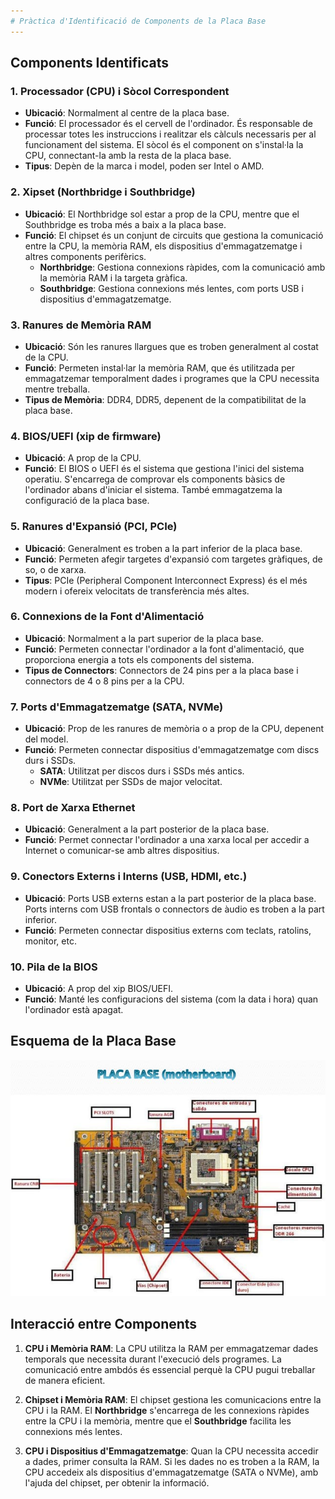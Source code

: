 ```yaml
---
# Pràctica d'Identificació de Components de la Placa Base
---
```


## Components Identificats

### 1. **Processador (CPU) i Sòcol Correspondent**
   - **Ubicació**: Normalment al centre de la placa base.
   - **Funció**: El processador és el cervell de l'ordinador. És responsable de processar totes les instruccions i realitzar els càlculs necessaris per al funcionament del sistema. El sòcol és el component on s'instal·la la CPU, connectant-la amb la resta de la placa base.
   - **Tipus**: Depèn de la marca i model, poden ser Intel o AMD.

### 2. **Xipset (Northbridge i Southbridge)**
   - **Ubicació**: El Northbridge sol estar a prop de la CPU, mentre que el Southbridge es troba més a baix a la placa base.
   - **Funció**: El chipset és un conjunt de circuits que gestiona la comunicació entre la CPU, la memòria RAM, els dispositius d'emmagatzematge i altres components perifèrics. 
     - **Northbridge**: Gestiona connexions ràpides, com la comunicació amb la memòria RAM i la targeta gràfica.
     - **Southbridge**: Gestiona connexions més lentes, com ports USB i dispositius d'emmagatzematge.

### 3. **Ranures de Memòria RAM**
   - **Ubicació**: Són les ranures llargues que es troben generalment al costat de la CPU.
   - **Funció**: Permeten instal·lar la memòria RAM, que és utilitzada per emmagatzemar temporalment dades i programes que la CPU necessita mentre treballa. 
   - **Tipus de Memòria**: DDR4, DDR5, depenent de la compatibilitat de la placa base.

### 4. **BIOS/UEFI (xip de firmware)**
   - **Ubicació**: A prop de la CPU.
   - **Funció**: El BIOS o UEFI és el sistema que gestiona l'inici del sistema operatiu. S'encarrega de comprovar els components bàsics de l'ordinador abans d'iniciar el sistema. També emmagatzema la configuració de la placa base.

### 5. **Ranures d'Expansió (PCI, PCIe)**
   - **Ubicació**: Generalment es troben a la part inferior de la placa base.
   - **Funció**: Permeten afegir targetes d'expansió com targetes gràfiques, de so, o de xarxa.
   - **Tipus**: PCIe (Peripheral Component Interconnect Express) és el més modern i ofereix velocitats de transferència més altes.

### 6. **Connexions de la Font d'Alimentació**
   - **Ubicació**: Normalment a la part superior de la placa base.
   - **Funció**: Permeten connectar l'ordinador a la font d'alimentació, que proporciona energia a tots els components del sistema.
   - **Tipus de Connectors**: Connectors de 24 pins per a la placa base i connectors de 4 o 8 pins per a la CPU.

### 7. **Ports d'Emmagatzematge (SATA, NVMe)**
   - **Ubicació**: Prop de les ranures de memòria o a prop de la CPU, depenent del model.
   - **Funció**: Permeten connectar dispositius d'emmagatzematge com discs durs i SSDs.
     - **SATA**: Utilitzat per discos durs i SSDs més antics.
     - **NVMe**: Utilitzat per SSDs de major velocitat.

### 8. **Port de Xarxa Ethernet**
   - **Ubicació**: Generalment a la part posterior de la placa base.
   - **Funció**: Permet connectar l'ordinador a una xarxa local per accedir a Internet o comunicar-se amb altres dispositius.

### 9. **Conectors Externs i Interns (USB, HDMI, etc.)**
   - **Ubicació**: Ports USB externs estan a la part posterior de la placa base. Ports interns com USB frontals o connectors de àudio es troben a la part inferior.
   - **Funció**: Permeten connectar dispositius externs com teclats, ratolins, monitor, etc.

### 10. **Pila de la BIOS**
   - **Ubicació**: A prop del xip BIOS/UEFI.
   - **Funció**: Manté les configuracions del sistema (com la data i hora) quan l'ordinador està apagat.

## Esquema de la Placa Base

<img src="https://github.com/awpzz/Placa-Base/blob/main/placa%20base.jpg" alt="Esquema de la Placa Base">

## Interacció entre Components

1. **CPU i Memòria RAM**: 
   La CPU utilitza la RAM per emmagatzemar dades temporals que necessita durant l'execució dels programes. La comunicació entre ambdós és essencial perquè la CPU pugui treballar de manera eficient.

2. **Chipset i Memòria RAM**:
   El chipset gestiona les comunicacions entre la CPU i la RAM. El **Northbridge** s'encarrega de les connexions ràpides entre la CPU i la memòria, mentre que el **Southbridge** facilita les connexions més lentes.

3. **CPU i Dispositius d'Emmagatzematge**:
   Quan la CPU necessita accedir a dades, primer consulta la RAM. Si les dades no es troben a la RAM, la CPU accedeix als dispositius d'emmagatzematge (SATA o NVMe), amb l'ajuda del chipset, per obtenir la informació.
